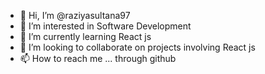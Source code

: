 - 👋 Hi, I’m @raziyasultana97
- 👀 I’m interested in Software Development
- 🌱 I’m currently learning React js
- 💞️ I’m looking to collaborate on projects involving React js
- 📫 How to reach me ... through github

<!---
raziyasultana97/raziyasultana97 is a ✨ special ✨ repository because its `README.md` (this file) appears on your GitHub profile.
You can click the Preview link to take a look at your changes.
--->
